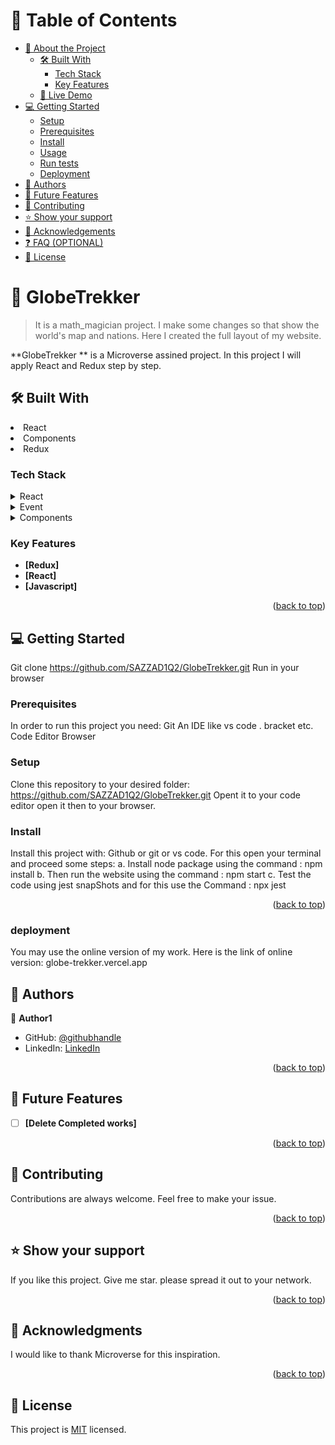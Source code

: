 



# 📗 Table of Contents

- [📖 About the Project](#about-project)
  - [🛠 Built With](#built-with)
    - [Tech Stack](#tech-stack)
    - [Key Features](#key-features)
  - [🚀 Live Demo](#live-demo)
- [💻 Getting Started](#getting-started)
  - [Setup](#setup)
  - [Prerequisites](#prerequisites)
  - [Install](#install)
  - [Usage](#usage)
  - [Run tests](#run-tests)
  - [Deployment](#triangular_flag_on_post-deployment)
- [👥 Authors](#authors)
- [🔭 Future Features](#future-features)
- [🤝 Contributing](#contributing)
- [⭐️ Show your support](#support)
- [🙏 Acknowledgements](#acknowledgements)
- [❓ FAQ (OPTIONAL)](#faq)
- [📝 License](#license)



# 📖 GlobeTrekker <a name="GlobeTrekker"></a>

> It is a math_magician project. I make some changes so that show the world's map and nations. Here I created the full layout of my website.

**GlobeTrekker ** is a Microverse assined project. In this project I will apply React and Redux step by step.

## 🛠 Built With <a name="built-with"></a>
<li>React</li>
<li>Components</li>
<li>Redux</li>

### Tech Stack <a name="tech-stack"></a>


<details>
  <summary>React</summary>
  <ul>
    <li><a href="https://reactjs.org/">react</a></li>
  </ul>
</details>

<details>
  <summary>Event</summary>
  <ul>
    <li><a href="https://expressjs.com/">Route</a></li>
  </ul>
</details>

<details>
<summary>Components</summary>
  <ul>
    <li><a href="https://www.postgresql.org/">Components</a></li>
  </ul>
</details>

<!-- Features -->

### Key Features <a name="key-features"></a>



- **[Redux]**
- **[React]**
- **[Javascript]**

<p align="right">(<a href="#readme-top">back to top</a>)</p>

<!-- GETTING STARTED -->

## 💻 Getting Started <a name="getting-started"></a>

Git clone https://github.com/SAZZAD1Q2/GlobeTrekker.git
Run in your browser

### Prerequisites

In order to run this project you need:
Git
An IDE like vs code . bracket etc.
Code Editor
Browser

### Setup

Clone this repository to your desired folder: https://github.com/SAZZAD1Q2/GlobeTrekker.git
Opent it to your code editor
open it then to your browser.


### Install

Install this project with:
Github or git or vs code. For this open your terminal and proceed some steps:
a. Install node package using the command : npm install
b. Then run the website using the command : npm start
c. Test the code using jest snapShots and for this use the Command : npx jest

<p align="right">(<a href="#readme-top">back to top</a>)</p>

### deployment

You may use the online version of my work. Here is the link of online version: globe-trekker.vercel.app


<!-- AUTHORS -->

## 👥 Authors <a name="authors"></a>


👤 **Author1**

- GitHub: [@githubhandle](https://github.com/SAZZAD1Q2/GlobeTrekker.git)
- LinkedIn: [LinkedIn](https://www.linkedin.com/in/sazzad3y/)


<p align="right">(<a href="#readme-top">back to top</a>)</p>

<!-- FUTURE FEATURES -->

## 🔭 Future Features <a name="future-features"></a>


- [ ] **[Delete Completed works]**
<p align="right">(<a href="#readme-top">back to top</a>)</p>

<!-- CONTRIBUTING -->

## 🤝 Contributing <a name="contributing"></a>
Contributions are always welcome. Feel free to make your issue.

<p align="right">(<a href="#readme-top">back to top</a>)</p>

<!-- SUPPORT -->

## ⭐️ Show your support <a name="support"></a>
If you like this project. Give me star. please spread it out to your network.

<p align="right">(<a href="#readme-top">back to top</a>)</p>

<!-- ACKNOWLEDGEMENTS -->

## 🙏 Acknowledgments <a name="acknowledgements"></a>
I would like to thank Microverse for this inspiration.

<p align="right">(<a href="#readme-top">back to top</a>)</p>

## 📝 License <a name="LICENSE"></a>

This project is [MIT](./LICENSE) licensed.


